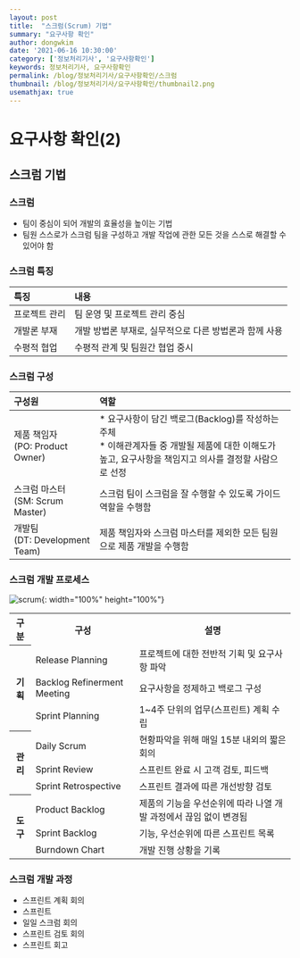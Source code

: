 ```yaml
---
layout: post
title:  "스크럼(Scrum) 기법"
summary: "요구사항 확인"
author: dongwkim
date: '2021-06-16 10:30:00'
category: ['정보처리기사', '요구사항확인']
keywords: 정보처리기사, 요구사항확인
permalink: /blog/정보처리기사/요구사항확인/스크럼
thumbnail: /blog/정보처리기사/요구사항확인/thumbnail2.png
usemathjax: true
---
```


# 요구사항 확인(2)

## 스크럼 기법

### 스크럼
* 팀이 중심이 되어 개발의 효율성을 높이는 기법
* 팀원 스스로가 스크럼 팀을 구성하고 개발 작업에 관한 모든 것을 스스로 해결할 수 있어야 함

### 스크럼 특징

|특징|내용|
|:--|:--|
|프로젝트 관리|팀 운영 및 프로젝트 관리 중심|
|개발론 부재|개발 방법론 부재로, 실무적으로 다른 방법론과 함께 사용|
|수평적 협업|수평적 관계 및 팀원간 협업 중시|

### 스크럼 구성

|구성원|역할|
|:--|:--|
|제품 책임자<br/>(PO: Product Owner)|* 요구사항이 담긴 백로그(Backlog)를 작성하는 주체<br/>* 이해관계자들 중 개발될 제품에 대한 이해도가 높고, 요구사항을 책임지고 의사를 결정할 사람으로 선정|
|스크럼 마스터<br/>(SM: Scrum Master)|스크럼 팀이 스크럼을 잘 수행할 수 있도록 가이드 역할을 수행함|
|개발팀<br/>(DT: Development Team)|제품 책임자와 스크럼 마스터를 제외한 모든 팀원으로 제품 개발을 수행함|

### 스크럼 개발 프로세스

![scrum](./scrum.png){: width="100%" height="100%"}

<table>
	<tr>
		<th>구분</th>
		<th>구성</th>
		<th>설명</th>
	</tr>
	<tr>
		<th rowspan="3">기획</th>
		<td>Release Planning</td>
		<td>프로젝트에 대한 전반적 기획 및 요구사항 파악</td>
	</tr>
	<tr>
		<td>Backlog Refinerment Meeting</td>
		<td>요구사항을 정제하고 백로그 구성</td>
	</tr>
	<tr>
		<td>Sprint Planning</td>
		<td>1~4주 단위의 업무(스프린트) 계획 수립</td>
	</tr>
	<tr>
		<th rowspan="4">관리</th>
		<td>Daily Scrum</td>
		<td>현황파악을 위해 매일 15분 내외의 짧은 회의</td>
	</tr>
	<tr>
		<td>Sprint Review</td>
		<td>스프린트 완료 시 고객 검토, 피드백</td>
	<tr>
	<tr>
		<td>Sprint Retrospective</td>
		<td>스프린트 결과에 따른 개선방향 검토</td>
	</tr>
	<tr>
		<th rowspan="3">도구</th>
		<td>Product Backlog</td>
		<td>제품의 기능을 우선순위에 따라 나열 개발 과정에서 끊임 없이 변경됨</td>
	</tr>
	<tr>
		<td>Sprint Backlog</td>
		<td>기능, 우선순위에 따른 스프린트 목록</td>
	<tr>
		<td>Burndown Chart</td>
		<td>개발 진행 상황을 기록</td>
	</tr>
<table>

### 스크럼 개발 과정
* 스프린트 계획 회의
* 스프린트
* 일일 스크럼 회의
* 스프린트 검토 회의
* 스프린트 회고